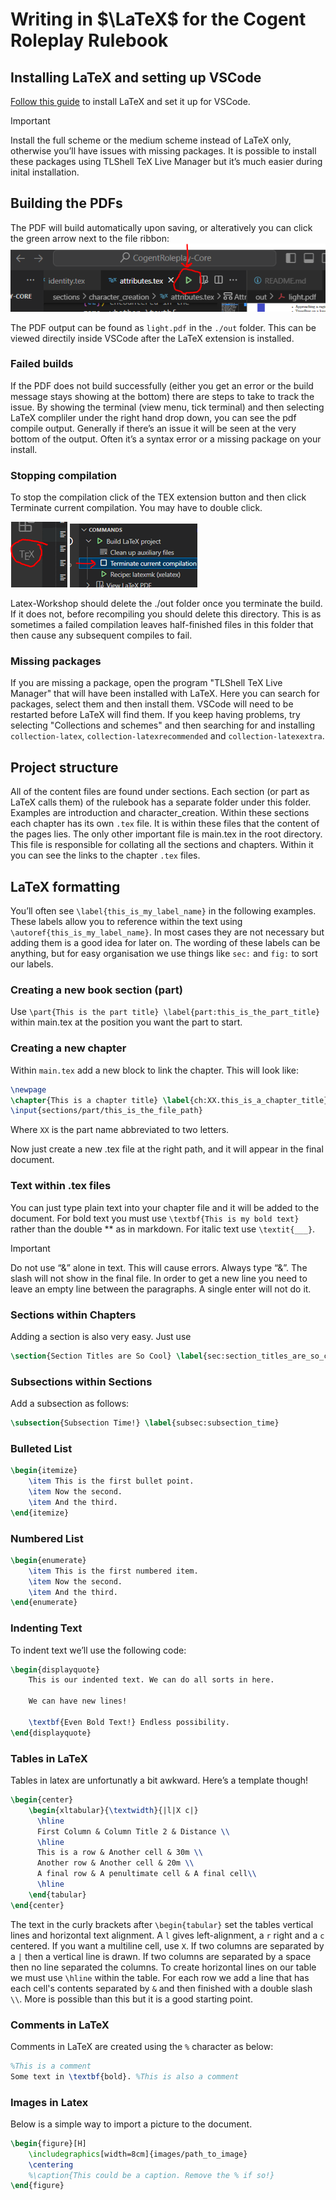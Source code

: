 # Writing in $\LaTeX$ for the Cogent Roleplay Rulebook

## Installing LaTeX and setting up VSCode
[Follow this guide](https://blog.jakelee.co.uk/getting-latex-working-in-vscode-on-windows/) to install LaTeX and set it up for VSCode. 
> [!IMPORTANT] 
> Install the full scheme or the medium scheme instead of LaTeX only, otherwise you’ll have issues with missing packages. It is possible to install these packages using TLShell TeX Live Manager but it’s much easier during inital installation.

## Building the PDFs
The PDF will build automatically upon saving, or alteratively you can click the green arrow next to the file ribbon:
![Green arrow on the ribbon](images/latex-instructions-img1.png)

The PDF output can be found as `light.pdf` in the `./out` folder. This can be viewed directily inside VSCode after the LaTeX extension is installed.

### Failed builds
If the PDF does not build successfully (either you get an error or the build message stays showing at the bottom) there are steps to take to track the issue. By showing the terminal (view menu, tick terminal) and then selecting LaTeX compliler under the right hand drop down, you can see the pdf compile output. Generally if there’s an issue it will be seen at the very bottom of the output. Often it’s a syntax error or a missing package on your install. 

### Stopping compilation
To stop the compilation click of the TEX extension button and then click Terminate current compilation. You may have to double click. 

![Location of the TeX sidebar](images/latex-instructions-img2.png)
![Terminate button](images/latex-instructions-img3.png)

Latex-Workshop should delete the ./out folder once you terminate the build. If it does not, before recompiling you should delete this directory. This is as sometimes a failed compilation leaves half-finished files in this folder that then cause any subsequent compiles to fail.

### Missing packages
If you are missing a package, open the program "TLShell TeX Live Manager" that will have been installed with LaTeX. Here you can search for packages, select them and then install them. VSCode will need to be restarted before LaTeX will find them. If you keep having problems, try selecting "Collections and schemes" and then searching for and installing `collection-latex`, `collection-latexrecommended` and `collection-latexextra`.

## Project structure
All of the content files are found under sections. Each section (or part as LaTeX calls them) of the rulebook has a separate folder under this folder. Examples are introduction and character_creation. Within these sections each chapter has its own `.tex` file. It is within these files that the content of the pages lies. The only other important file is main.tex in the root directory. This file is responsible for collating all the sections and chapters. Within it you can see the links to the chapter `.tex` files. 

## LaTeX formatting
You’ll often see `\label{this_is_my_label_name}` in the following examples. These labels allow you to reference within the text using `\autoref{this_is_my_label_name}`. In most cases they are not necessary but adding them is a good idea for later on. The wording of these labels can be anything, but for easy organisation we use things like `sec:` and `fig:` to sort our labels.

### Creating a new book section (part)
Use `\part{This is the part title} \label{part:this_is_the_part_title}` within main.tex at the position you want the part to start.

### Creating a new chapter
Within `main.tex` add a new block to link the chapter. This will look like:

```latex
\newpage
\chapter{This is a chapter title} \label{ch:XX.this_is_a_chapter_title}
\input{sections/part/this_is_the_file_path}
```
Where `XX` is the part name abbreviated to two letters.
 
Now just create a new .tex file at the right path, and it will appear in the final document.

### Text within .tex files
You can just type plain text into your chapter file and it will be added to the document. For bold text you must use `\textbf{This is my bold text}` rather than the double ** as in markdown. For italic text use `\textit{___}`.

> [!IMPORTANT]
> Do not use “&” alone in text. This will cause errors. Always type “\&”. The slash will not show in the final file. In order to get a new line you need to leave an empty line between the paragraphs. A single enter will not do it.

### Sections within Chapters
Adding a section is also very easy. Just use 
```latex 
\section{Section Titles are So Cool} \label{sec:section_titles_are_so_cool}
```

### Subsections within Sections
Add a subsection as follows:
```latex
\subsection{Subsection Time!} \label{subsec:subsection_time}
```

### Bulleted List
```latex
\begin{itemize}
    \item This is the first bullet point.
    \item Now the second.
    \item And the third.
\end{itemize}
```
### Numbered List
```latex
\begin{enumerate}
    \item This is the first numbered item.
    \item Now the second.
    \item And the third.
\end{enumerate}
```
 
### Indenting Text
To indent text we’ll use the following code:
```latex
\begin{displayquote}
	This is our indented text. We can do all sorts in here.
	
    We can have new lines!

    \textbf{Even Bold Text!} Endless possibility.
\end{displayquote}
```

### Tables in LaTeX
Tables in latex are unfortunatly a bit awkward. Here’s a template though!

```latex
\begin{center}
    \begin{xltabular}{\textwidth}{|l|X c|} 
      \hline
      First Column & Column Title 2 & Distance \\ 
      \hline
      This is a row & Another cell & 30m \\ 
      Another row & Another cell & 20m \\
      A final row & A penultimate cell & A final cell\\
      \hline
    \end{tabular}
\end{center}
```
 
The text in the curly brackets after `\begin{tabular}` set the tables vertical lines and horizontal text alignment. A `l` gives left-alignment, a `r` right and a `c` centered. If you want a multiline cell, use `X`. If two columns are separated by a `|` then a vertical line is drawn. If two columns are separated by a space then no line separated the columns. To create horizontal lines on our table we must use `\hline` within the table. For each row we add a line that has each cell's contents separated by `&` and then finished with a double slash `\\`. More is possible than this but it is a good starting point.

### Comments in LaTeX
Comments in LaTeX are created using the `%` character as below:
```latex
%This is a comment
Some text in \textbf{bold}. %This is also a comment
```

### Images in Latex
Below is a simple way to import a picture to the document.

```latex
\begin{figure}[H]
    \includegraphics[width=8cm]{images/path_to_image}
    \centering
    %\caption{This could be a caption. Remove the % if so!}
\end{figure}
```


